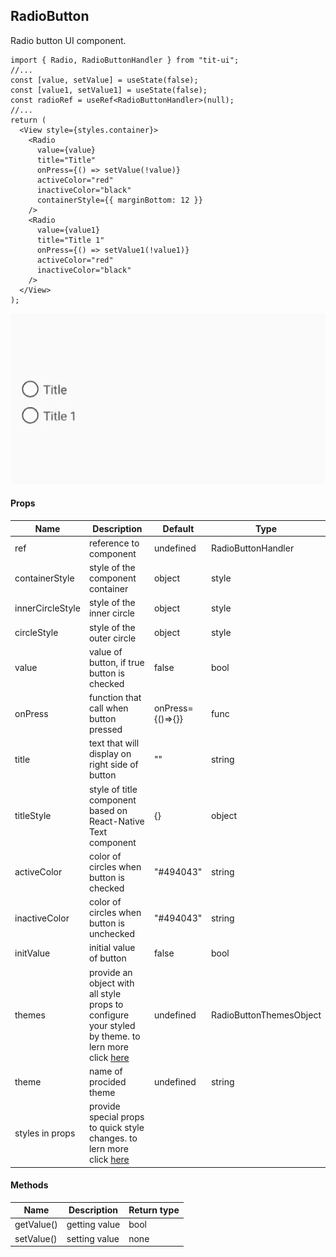 ## RadioButton

Radio button UI component.

```tsx
import { Radio, RadioButtonHandler } from "tit-ui";
//...
const [value, setValue] = useState(false);
const [value1, setValue1] = useState(false);
const radioRef = useRef<RadioButtonHandler>(null);
//...
return (
  <View style={styles.container}>
    <Radio
      value={value}
      title="Title"
      onPress={() => setValue(!value)}
      activeColor="red"
      inactiveColor="black"
      containerStyle={{ marginBottom: 12 }}
    />
    <Radio
      value={value1}
      title="Title 1"
      onPress={() => setValue1(!value1)}
      activeColor="red"
      inactiveColor="black"
    />
  </View>
);
```

![alt radio](https://github.com/blnaxblachbl/tit-ui/blob/main/gifs/radioButtons.gif?raw=true)

#### Props

| Name             | Description                                                                                                                                    | Default          | Type                    |
| ---------------- | ---------------------------------------------------------------------------------------------------------------------------------------------- | ---------------- | ----------------------- |
| ref              | reference to component                                                                                                                         | undefined        | RadioButtonHandler      |
| containerStyle   | style of the component container                                                                                                               | object           | style                   |
| innerCircleStyle | style of the inner circle                                                                                                                      | object           | style                   |
| circleStyle      | style of the outer circle                                                                                                                      | object           | style                   |
| value            | value of button, if true button is checked                                                                                                     | false            | bool                    |
| onPress          | function that call when button pressed                                                                                                         | onPress={()=>{}} | func                    |
| title            | text that will display on right side of button                                                                                                 | ""               | string                  |
| titleStyle       | style of title component based on React-Native Text component                                                                                  | {}               | object                  |
| activeColor      | color of circles when button is checked                                                                                                        | "#494043"        | string                  |
| inactiveColor    | color of circles when button is unchecked                                                                                                      | "#494043"        | string                  |
| initValue        | initial value of button                                                                                                                        | false            | bool                    |
| themes           | provide an object with all style props to configure your styled by theme. to lern more click [here](https://tit-ui.github.io/docs?page=themes) | undefined        | RadioButtonThemesObject |
| theme            | name of procided theme                                                                                                                         | undefined        | string                  |
| styles in props  | provide special props to quick style changes. to lern more click [here](https://tit-ui.github.io/docs?page=styles)                                              |                  |                         |

#### Methods

| Name       | Description   | Return type |
| ---------- | ------------- | ----------- |
| getValue() | getting value | bool        |
| setValue() | setting value | none        |
